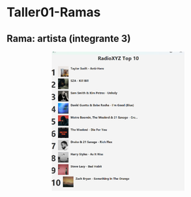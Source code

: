 # Taller01-Ramas

## Rama: artista (integrante 3)
<p align="center">
  <img src="TopMusical/artista_resultado.png" alt="Resultado del programa" width="300">
</p>